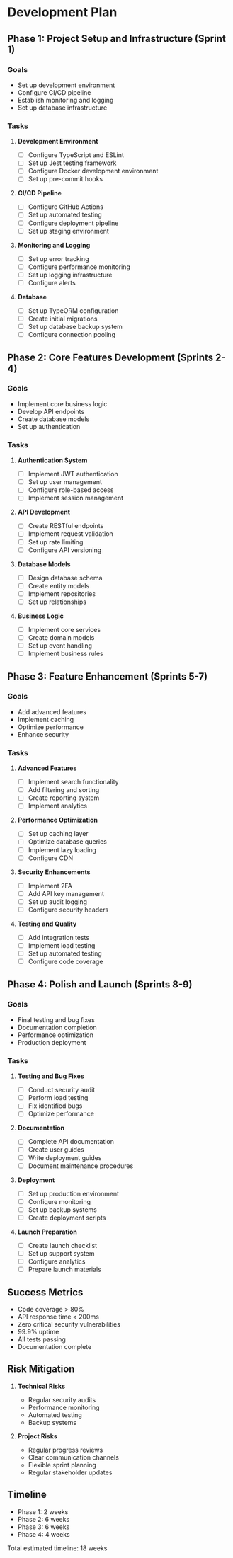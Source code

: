 # Development Plan

## Phase 1: Project Setup and Infrastructure (Sprint 1)

### Goals

- Set up development environment
- Configure CI/CD pipeline
- Establish monitoring and logging
- Set up database infrastructure

### Tasks

1. **Development Environment**

   - [ ] Configure TypeScript and ESLint
   - [ ] Set up Jest testing framework
   - [ ] Configure Docker development environment
   - [ ] Set up pre-commit hooks

2. **CI/CD Pipeline**

   - [ ] Configure GitHub Actions
   - [ ] Set up automated testing
   - [ ] Configure deployment pipeline
   - [ ] Set up staging environment

3. **Monitoring and Logging**

   - [ ] Set up error tracking
   - [ ] Configure performance monitoring
   - [ ] Set up logging infrastructure
   - [ ] Configure alerts

4. **Database**
   - [ ] Set up TypeORM configuration
   - [ ] Create initial migrations
   - [ ] Set up database backup system
   - [ ] Configure connection pooling

## Phase 2: Core Features Development (Sprints 2-4)

### Goals

- Implement core business logic
- Develop API endpoints
- Create database models
- Set up authentication

### Tasks

1. **Authentication System**

   - [ ] Implement JWT authentication
   - [ ] Set up user management
   - [ ] Configure role-based access
   - [ ] Implement session management

2. **API Development**

   - [ ] Create RESTful endpoints
   - [ ] Implement request validation
   - [ ] Set up rate limiting
   - [ ] Configure API versioning

3. **Database Models**

   - [ ] Design database schema
   - [ ] Create entity models
   - [ ] Implement repositories
   - [ ] Set up relationships

4. **Business Logic**
   - [ ] Implement core services
   - [ ] Create domain models
   - [ ] Set up event handling
   - [ ] Implement business rules

## Phase 3: Feature Enhancement (Sprints 5-7)

### Goals

- Add advanced features
- Implement caching
- Optimize performance
- Enhance security

### Tasks

1. **Advanced Features**

   - [ ] Implement search functionality
   - [ ] Add filtering and sorting
   - [ ] Create reporting system
   - [ ] Implement analytics

2. **Performance Optimization**

   - [ ] Set up caching layer
   - [ ] Optimize database queries
   - [ ] Implement lazy loading
   - [ ] Configure CDN

3. **Security Enhancements**

   - [ ] Implement 2FA
   - [ ] Add API key management
   - [ ] Set up audit logging
   - [ ] Configure security headers

4. **Testing and Quality**
   - [ ] Add integration tests
   - [ ] Implement load testing
   - [ ] Set up automated testing
   - [ ] Configure code coverage

## Phase 4: Polish and Launch (Sprints 8-9)

### Goals

- Final testing and bug fixes
- Documentation completion
- Performance optimization
- Production deployment

### Tasks

1. **Testing and Bug Fixes**

   - [ ] Conduct security audit
   - [ ] Perform load testing
   - [ ] Fix identified bugs
   - [ ] Optimize performance

2. **Documentation**

   - [ ] Complete API documentation
   - [ ] Create user guides
   - [ ] Write deployment guides
   - [ ] Document maintenance procedures

3. **Deployment**

   - [ ] Set up production environment
   - [ ] Configure monitoring
   - [ ] Set up backup systems
   - [ ] Create deployment scripts

4. **Launch Preparation**
   - [ ] Create launch checklist
   - [ ] Set up support system
   - [ ] Configure analytics
   - [ ] Prepare launch materials

## Success Metrics

- Code coverage > 80%
- API response time < 200ms
- Zero critical security vulnerabilities
- 99.9% uptime
- All tests passing
- Documentation complete

## Risk Mitigation

1. **Technical Risks**

   - Regular security audits
   - Performance monitoring
   - Automated testing
   - Backup systems

2. **Project Risks**
   - Regular progress reviews
   - Clear communication channels
   - Flexible sprint planning
   - Regular stakeholder updates

## Timeline

- Phase 1: 2 weeks
- Phase 2: 6 weeks
- Phase 3: 6 weeks
- Phase 4: 4 weeks

Total estimated timeline: 18 weeks
